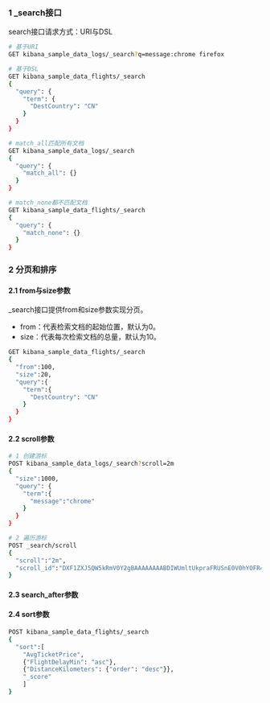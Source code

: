 

### 1 _search接口

search接口请求方式：URI与DSL

```bash
# 基于URI
GET kibana_sample_data_logs/_search?q=message:chrome firefox
```

```bash
# 基于DSL
GET kibana_sample_data_flights/_search
{
  "query": {
    "term": {
      "DestCountry": "CN"
    }
  }
}
```



```bash
# match_all匹配所有文档
GET kibana_sample_data_logs/_search
{
  "query": {
    "match_all": {}
  }
}

# match_none都不匹配文档
GET kibana_sample_data_flights/_search
{
  "query": {
    "match_none": {}
  }
}
```



### 2 分页和排序

#### 2.1 from与size参数

_search接口提供from和size参数实现分页。

- from：代表检索文档的起始位置，默认为0。
- size：代表每次检索文档的总量，默认为10。

```bash
GET kibana_sample_data_flights/_search
{
  "from":100,
  "size":20,
  "query":{
    "term":{
      "DestCountry": "CN"
    }
  }
}
```



#### 2.2 scroll参数

```bash
# 1 创建游标
POST kibana_sample_data_logs/_search?scroll=2m
{
  "size":1000,
  "query": {
    "term":{
      "message":"chrome"
    }
  }
}
```

```bash
# 2 遍历游标
POST _search/scroll
{
  "scroll":"2m",
  "scroll_id":"DXF1ZXJ5QW5kRmV0Y2gBAAAAAAAABDIWUmltUkpraFRUSnE0V0hYOFR4YzR2QQ=="
}
```



#### 2.3 search_after参数

 

#### 2.4 sort参数

```bash
POST kibana_sample_data_flights/_search
{
  "sort":[
    "AvgTicketPrice",
    {"FlightDelayMin": "asc"},
    {"DistanceKilometers": {"order": "desc"}},
    "_score"
    ]
}
```









